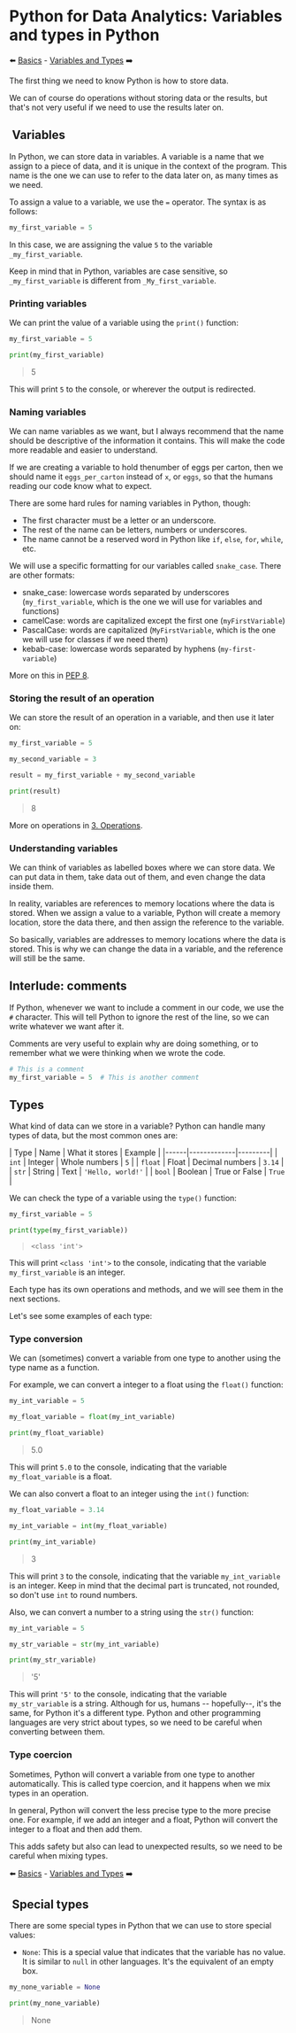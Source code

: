 # Python for Data Analytics: Variables and types in Python

:arrow_left: [Basics](../01_basics/01_basics.md) - [Variables and Types](../03_operations/03_operations.md) :arrow_right:

The first thing we need to know Python is how to store data.

We can of course do operations without storing data or the results, but that's not very useful if we need to use the results later on.

##  Variables

In Python, we can store data in variables. A variable is a name that we assign to a piece of data, and it is unique in the context of the program. This name is the one we can use to refer to the data later on, as many times as we need.

To assign a value to a variable, we use the `=` operator. The syntax is as follows:

```python
my_first_variable = 5
```

In this case, we are assigning the value `5` to the variable `_my_first_variable`.

Keep in mind that in Python, variables are case sensitive, so `_my_first_variable` is different from `_My_first_variable`.

### Printing variables

We can print the value of a variable using the `print()` function:

```python
my_first_variable = 5

print(my_first_variable)
```

> 5

This will print `5` to the console, or wherever the output is redirected.

### Naming variables

We can name variables as we want, but I always recommend that the name should be descriptive of the information it contains. This will make the code more readable and easier to understand.

If we are creating a variable to hold thenumber of eggs per carton, then we should name it `eggs_per_carton` instead of `x`, or `eggs`, so that the humans reading our code know what to expect.

There are some hard rules for naming variables in Python, though:

* The first character must be a letter or an underscore.
* The rest of the name can be letters, numbers or underscores.
* The name cannot be a reserved word in Python like `if`, `else`, `for`, `while`, etc.

We will use a specific formatting for our variables called `snake_case`. There are other formats:

* snake_case: lowercase words separated by underscores (`my_first_variable`, which is the one we will use for variables and functions)
* camelCase: words are capitalized except the first one (`myFirstVariable`)
* PascalCase: words are capitalized (`MyFirstVariable`, which is the one we will use for classes if we need them)
* kebab-case: lowercase words separated by hyphens (`my-first-variable`)

More on this in [PEP 8](https://peps.python.org/pep-0008/#descriptive-naming-styles).

### Storing the result of an operation

We can store the result of an operation in a variable, and then use it later on:

```python
my_first_variable = 5

my_second_variable = 3

result = my_first_variable + my_second_variable

print(result)
```

> 8

More on operations in [3. Operations](../03_operations/03_operations.md).

### Understanding variables

We can think of variables as labelled boxes where we can store data. We can put data in them, take data out of them, and even change the data inside them.

In reality, variables are references to memory locations where the data is stored. When we assign a value to a variable, Python will create a memory location, store the data there, and then assign the reference to the variable.

So basically, variables are addresses to memory locations where the data is stored. This is why we can change the data in a variable, and the reference will still be the same.

## Interlude: comments

If Python, whenever we want to include a comment in our code, we use the `#` character. This will tell Python to ignore the rest of the line, so we can write whatever we want after it.

Comments are very useful to explain why are doing something, or to remember what we were thinking when we wrote the code.

```python
# This is a comment
my_first_variable = 5  # This is another comment
```

## Types

What kind of data can we store in a variable? Python can handle many types of data, but the most common ones are:

| Type | Name | What it stores | Example |
|------|-------------|---------|
| `int` | Integer | Whole numbers | `5` |
| `float` | Float | Decimal numbers | `3.14` |
| `str` | String | Text | `'Hello, world!'` |
| `bool` | Boolean | True or False | `True` |

We can check the type of a variable using the `type()` function:

```python
my_first_variable = 5

print(type(my_first_variable))
```

> `<class 'int'>`

This will print `<class 'int'>` to the console, indicating that the variable `my_first_variable` is an integer.

Each type has its own operations and methods, and we will see them in the next sections.

Let's see some examples of each type:

### Type conversion

We can (sometimes) convert a variable from one type to another using the type name as a function.

For example, we can convert a integer to a float using the `float()` function:

```python
my_int_variable = 5

my_float_variable = float(my_int_variable)

print(my_float_variable)
```

> 5.0

This will print `5.0` to the console, indicating that the variable `my_float_variable` is a float.

We can also convert a float to an integer using the `int()` function:

```python
my_float_variable = 3.14

my_int_variable = int(my_float_variable)

print(my_int_variable)
```

> 3

This will print `3` to the console, indicating that the variable `my_int_variable` is an integer. Keep in mind that the decimal part is truncated, not rounded, so don't use `int` to round numbers.

Also, we can convert a number to a string using the `str()` function:

```python
my_int_variable = 5

my_str_variable = str(my_int_variable)

print(my_str_variable)
```

> '5'

This will print `'5'` to the console, indicating that the variable `my_str_variable` is a string. Although for us, humans -- hopefully--, it's the same, for Python it's a different type. Python and other programming languages are very strict about types, so we need to be careful when converting between them.

### Type coercion

Sometimes, Python will convert a variable from one type to another automatically. This is called type coercion, and it happens when we mix types in an operation.

In general, Python will convert the less precise type to the more precise one. For example, if we add an integer and a float, Python will convert the integer to a float and then add them.

This adds safety but also can lead to unexpected results, so we need to be careful when mixing types.

:arrow_left: [Basics](../01_basics/01_basics.md) - [Variables and Types](../03_operations/03_operations.md) :arrow_right:

##  Special types

There are some special types in Python that we can use to store special values:

* `None`: This is a special value that indicates that the variable has no value. It is similar to `null` in other languages. It's the equivalent of an empty box.

```python
my_none_variable = None

print(my_none_variable)
```

> None
